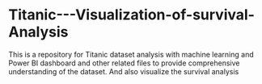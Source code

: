 # Titanic---Visualization-of-survival-Analysis
This is a repository for Titanic dataset analysis with machine learning  and  Power BI dashboard and other related files to provide comprehensive understanding of the dataset. And also visualize the survival analysis
